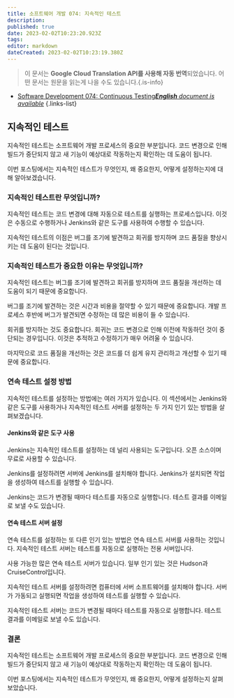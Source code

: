 ```yaml
---
title: 소프트웨어 개발 074: 지속적인 테스트
description: 
published: true
date: 2023-02-02T10:23:20.923Z
tags: 
editor: markdown
dateCreated: 2023-02-02T10:23:19.380Z
---
```


> 이 문서는 **Google Cloud Translation API를 사용해 자동 번역**되었습니다.
어떤 문서는 원문을 읽는게 나을 수도 있습니다.{.is-info}



- [Software Development 074: Continuous Testing***English** document is available*](/en/Knowledge-base/Software-Development/Learning/software-development-074-continuous-testing)
{.links-list}


## 지속적인 테스트

지속적인 테스트는 소프트웨어 개발 프로세스의 중요한 부분입니다. 코드 변경으로 인해 빌드가 중단되지 않고 새 기능이 예상대로 작동하는지 확인하는 데 도움이 됩니다.

이번 포스팅에서는 지속적인 테스트가 무엇인지, 왜 중요한지, 어떻게 설정하는지에 대해 알아보겠습니다.

### 지속적인 테스트란 무엇입니까?

지속적인 테스트는 코드 변경에 대해 자동으로 테스트를 실행하는 프로세스입니다. 이것은 수동으로 수행하거나 Jenkins와 같은 도구를 사용하여 수행할 수 있습니다.

지속적인 테스트의 이점은 버그를 조기에 발견하고 회귀를 방지하며 코드 품질을 향상시키는 데 도움이 된다는 것입니다.

### 지속적인 테스트가 중요한 이유는 무엇입니까?

지속적인 테스트는 버그를 조기에 발견하고 회귀를 방지하며 코드 품질을 개선하는 데 도움이 되기 때문에 중요합니다.

버그를 조기에 발견하는 것은 시간과 비용을 절약할 수 있기 때문에 중요합니다. 개발 프로세스 후반에 버그가 발견되면 수정하는 데 많은 비용이 들 수 있습니다.

회귀를 방지하는 것도 중요합니다. 회귀는 코드 변경으로 인해 이전에 작동하던 것이 중단되는 경우입니다. 이것은 추적하고 수정하기가 매우 어려울 수 있습니다.

마지막으로 코드 품질을 개선하는 것은 코드를 더 쉽게 유지 관리하고 개선할 수 있기 때문에 중요합니다.

### 연속 테스트 설정 방법

지속적인 테스트를 설정하는 방법에는 여러 가지가 있습니다. 이 섹션에서는 Jenkins와 같은 도구를 사용하거나 지속적인 테스트 서버를 설정하는 두 가지 인기 있는 방법을 살펴보겠습니다.

#### Jenkins와 같은 도구 사용

Jenkins는 지속적인 테스트를 설정하는 데 널리 사용되는 도구입니다. 오픈 소스이며 무료로 사용할 수 있습니다.

Jenkins를 설정하려면 서버에 Jenkins를 설치해야 합니다. Jenkins가 설치되면 작업을 생성하여 테스트를 실행할 수 있습니다.

Jenkins는 코드가 변경될 때마다 테스트를 자동으로 실행합니다. 테스트 결과를 이메일로 보낼 수도 있습니다.

#### 연속 테스트 서버 설정

연속 테스트를 설정하는 또 다른 인기 있는 방법은 연속 테스트 서버를 사용하는 것입니다. 지속적인 테스트 서버는 테스트를 자동으로 실행하는 전용 서버입니다.

사용 가능한 많은 연속 테스트 서버가 있습니다. 일부 인기 있는 것은 Hudson과 CruiseControl입니다.

지속적인 테스트 서버를 설정하려면 컴퓨터에 서버 소프트웨어를 설치해야 합니다. 서버가 가동되고 실행되면 작업을 생성하여 테스트를 실행할 수 있습니다.

지속적인 테스트 서버는 코드가 변경될 때마다 테스트를 자동으로 실행합니다. 테스트 결과를 이메일로 보낼 수도 있습니다.

### 결론

지속적인 테스트는 소프트웨어 개발 프로세스의 중요한 부분입니다. 코드 변경으로 인해 빌드가 중단되지 않고 새 기능이 예상대로 작동하는지 확인하는 데 도움이 됩니다.

이번 포스팅에서는 지속적인 테스트가 무엇인지, 왜 중요한지, 어떻게 설정하는지 살펴보았습니다.